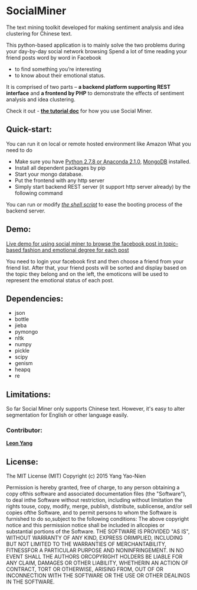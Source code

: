 # SocialMiner
The text mining toolkit developed for making sentiment analysis and idea clustering for Chinese text. 

This python-based application is to mainly solve the two problems during your day-by-day social network browsing
Spend a lot of time reading your friend posts word by word in Facebook

-	to find something you’re interesting
-	to know about their emotional status.    

It is comprised of two parts – **a backend platform supporting REST interface** and **a frontend by PHP** to demonstrate the effects of sentiment analysis and idea clustering.

Check it out - [**the tutorial doc**]() for how you use Social Miner.



## Quick-start:

You can run it on local or remote hosted environment like Amazon
What you need to do
-	Make sure you have [Python 2.7.8 or Anaconda 2.1.0](http://continuum.io/downloads), [MongoDB](https://www.mongodb.org/) installed. 
-	Install all dependent packages by pip
-	Start your mongo database. 
-	Put the frontend with any http server
-	Simply start backend REST server (it support http server already) by the following command 

You can run or modify [*the shell script*]() to ease the booting process of the backend server. 

## Demo:
[Live demo for using social miner to browse the facebook post in topic-based fashion and emotional degree for each post](https://chrome.google.com/webstore/detail/social-network-miner/lplokjcgfmgiogkkicgmbdhnnkihbejc)    

You need to login your facebook first and then choose a friend from your friend list. After that, your friend posts will be sorted and display based on the topic they belong and on the left, the emoticons will be used to represent the emotional status of each post.   


## Dependencies:

- json
- bottle
- jieba
- pymongo
- nltk
- numpy
- pickle
- scipy
- genism
- heapq
- re

## Limitations:

So far Social Miner only supports Chinese text. However, it's easy to alter segmentation for English or other language easily. 


### Contributor:

[**Leon Yang**](https://github.com/leonyang0124)


## License:
The MIT License (MIT) Copyright (c) 2015 Yang Yao-Nien 

Permission is hereby granted, free of charge, to any person obtaining a copy ofthis software and associated documentation files (the "Software"), to deal inthe Software without restriction, including without limitation the rights touse, copy, modify, merge, publish, distribute, sublicense, and/or sell copies ofthe Software, and to permit persons to whom the Software is furnished to do so,subject to the following conditions: The above copyright notice and this permission notice shall be included in allcopies or substantial portions of the Software. THE SOFTWARE IS PROVIDED "AS IS", WITHOUT WARRANTY OF ANY KIND, EXPRESS ORIMPLIED, INCLUDING BUT NOT LIMITED TO THE WARRANTIES OF MERCHANTABILITY, FITNESSFOR A PARTICULAR PURPOSE AND NONINFRINGEMENT. IN NO EVENT SHALL THE AUTHORS ORCOPYRIGHT HOLDERS BE LIABLE FOR ANY CLAIM, DAMAGES OR OTHER LIABILITY, WHETHERIN AN ACTION OF CONTRACT, TORT OR OTHERWISE, ARISING FROM, OUT OF OR INCONNECTION WITH THE SOFTWARE OR THE USE OR OTHER DEALINGS IN THE SOFTWARE.



